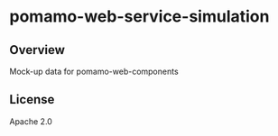 # pomamo-web-service-simulation

## Overview

Mock-up data for pomamo-web-components

## License

Apache 2.0
